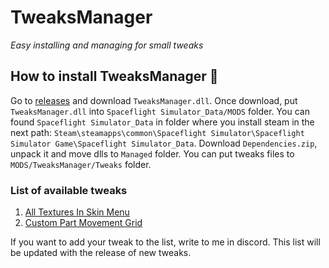 # TweaksManager

_Easy installing and managing for small tweaks_

## How to install TweaksManager 🚀

Go to [releases](https://github.com/cucumber-sp/TweaksManager/releases) and download `TweaksManager.dll`. Once download, put `TweaksManager.dll` into `Spaceflight Simulator_Data/MODS` folder. You can found `Spaceflight Simulator_Data` in folder where you install steam in the next path: `Steam\steamapps\common\Spaceflight Simulator\Spaceflight Simulator Game\Spaceflight Simulator_Data`. Download `Dependencies.zip`, unpack it and move dlls to `Managed` folder. You can put tweaks files to `MODS/TweaksManager/Tweaks` folder.

### List of available tweaks

1. [All Textures In Skin Menu](https://raw.githubusercontent.com/cucumber-sp/TweaksManager/master/Tweaks/AllTexturesInSkinMenu.cs)
2. [Custom Part Movement Grid](https://raw.githubusercontent.com/cucumber-sp/TweaksManager/master/Tweaks/CustomPartMovementGrid.cs)

If you want to add your tweak to the list, write to me in discord. This list will be updated with the release of new tweaks.
